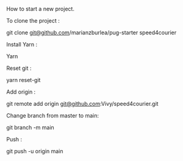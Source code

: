 How to start a new project.

To clone the project :

git clone git@github.com/marianzburlea/pug-starter speed4courier

Install Yarn :

Yarn

Reset git :

yarn reset-git

Add origin :

git remote add origin git@github.com:Vivy/speed4courier.git

Change branch from master to main:

git branch -m main

Push :

git push -u origin main

